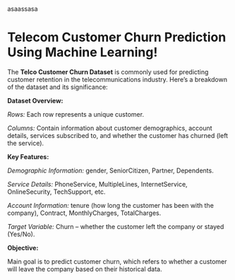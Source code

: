asaassasa
# Telecom Customer Churn Prediction Using Machine Learning!

The **Telco Customer Churn Dataset** is commonly used for predicting customer retention in the telecommunications industry. Here’s a breakdown of the dataset and its significance:


**Dataset Overview:**

*Rows:* Each row represents a unique customer.

*Columns:* Contain information about customer demographics, account details, services subscribed to, and whether the customer has churned (left the service).

**Key Features:**

*Demographic Information:* gender, SeniorCitizen, Partner, Dependents.

*Service Details:* PhoneService, MultipleLines, InternetService, 
OnlineSecurity, TechSupport, etc.

*Account Information:* tenure (how long the customer has been with the company), Contract, MonthlyCharges, TotalCharges.

*Target Variable:* Churn – whether the customer left the company or stayed (Yes/No).

**Objective:**

Main goal is to predict customer churn, which refers to whether a customer will leave the company based on their historical data.


